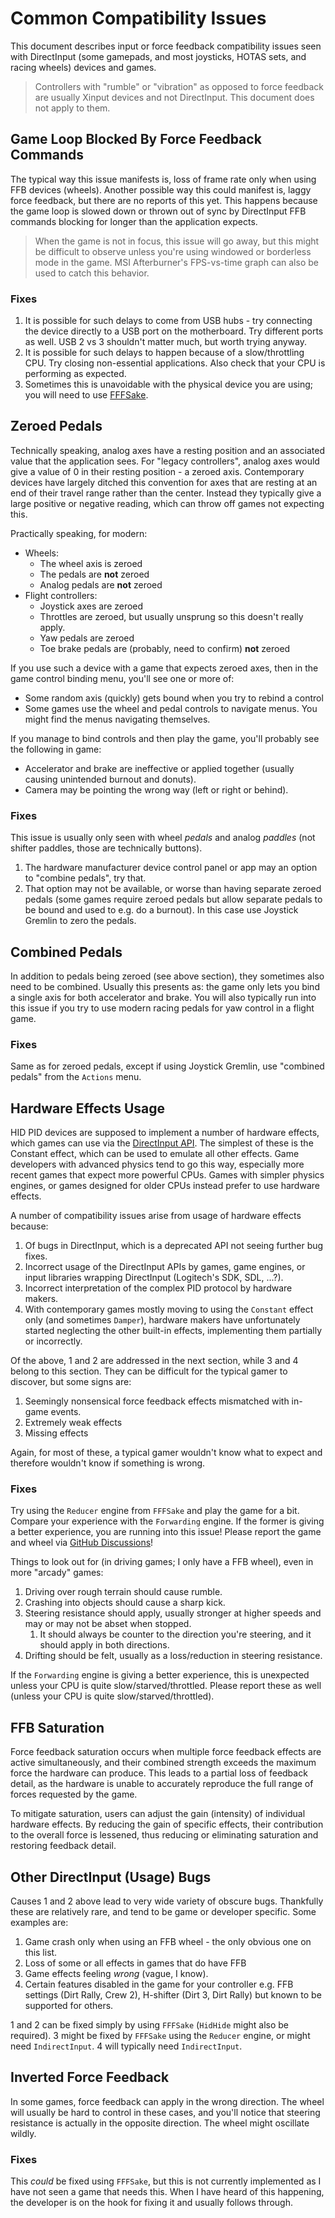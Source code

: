 [//]: # "© 2025 Code Monet <code.monet@proton.me>"

# Common Compatibility Issues

This document describes input or force feedback compatibility issues
seen with DirectInput (some gamepads, and most joysticks, HOTAS sets, and
racing wheels) devices and games.

> Controllers with "rumble" or "vibration" as opposed to force feedback are
usually Xinput devices and not DirectInput. This document does not apply to
them.

## Game Loop Blocked By Force Feedback Commands

The typical way this issue manifests is, loss of frame rate only when
using FFB devices (wheels). Another possible way this could manifest is,
laggy force feedback, but there are no reports of this yet. This happens
because the game loop is slowed down or thrown out of sync by DirectInput
FFB commands blocking for longer than the application expects.

> When the game is not in focus, this issue will go away, but this might
be difficult to observe unless you're using windowed or borderless mode in
the game. MSI Afterburner's FPS-vs-time graph can also be used to catch this
behavior.

### Fixes

1.  It is possible for such delays to come from USB hubs - try connecting
    the device directly to a USB port on the motherboard. Try different
    ports as well. USB 2 vs 3 shouldn't matter much, but worth trying anyway.
2.  It is possible for such delays to happen because of a slow/throttling CPU.
    Try closing non-essential applications. Also check that your CPU is
    performing as expected.
3.  Sometimes this is unavoidable with the physical device you are using;
    you will need to use [FFFSake](../fffsake/index.md).

## Zeroed Pedals

Technically speaking, analog axes have a resting position and an associated value
that the application sees. For "legacy controllers", analog axes would give a value
of 0 in their resting position - a zeroed axis. Contemporary devices have largely
ditched this convention for axes that are resting at an end of their travel range
rather than the center. Instead they typically give a large positive or negative
reading, which can throw off games not expecting this.

Practically speaking, for modern:

*   Wheels:
    *   The wheel axis is zeroed
    *   The pedals are **not** zeroed
    *   Analog pedals are **not** zeroed
*   Flight controllers:
    *   Joystick axes are zeroed
    *   Throttles are zeroed, but usually unsprung so this doesn't really apply.
    *   Yaw pedals are zeroed
    *   Toe brake pedals are (probably, need to confirm) **not** zeroed

If you use such a device with a game that expects zeroed axes, then in the game
control binding menu, you'll see one or more of:

*   Some random axis (quickly) gets bound when you try to rebind a control
*   Some games use the wheel and pedal controls to navigate menus. You might
    find the menus navigating themselves.

If you manage to bind controls and then play the game, you'll probably see
the following in game:

*   Accelerator and brake are ineffective or applied together (usually causing
    unintended burnout and donuts).
*   Camera may be pointing the wrong way (left or right or behind).

### Fixes

This issue is usually only seen with wheel *pedals* and analog *paddles*
(not shifter paddles, those are technically buttons).

1.  The hardware manufacturer device control panel or app may an option to
    "combine pedals", try that.
2.  That option may not be available, or worse
    than having separate zeroed pedals (some games require zeroed pedals but
    allow separate pedals to be bound and used to e.g. do a burnout). In this
    case use Joystick Gremlin to zero the pedals.

## Combined Pedals

In addition to pedals being zeroed (see above section), they sometimes also need
to be combined. Usually this presents as: the game only lets you bind a single axis
for both accelerator and brake. You will also typically run into this issue if you
try to use modern racing pedals for yaw control in a flight game.

### Fixes

Same as for zeroed pedals, except if using Joystick Gremlin, use
"combined pedals" from the `Actions` menu.

## Hardware Effects Usage

HID PID devices are supposed to implement a number of hardware effects, which
games can use via the
[DirectInput API](https://learn.microsoft.com/en-us/previous-versions/windows/desktop/ee417541(v=vs.85)). The simplest of these is the Constant effect, which can be used to
emulate all other effects. Game developers with advanced physics tend to go
this way, especially more recent games that expect more powerful CPUs. Games
with simpler physics engines, or games designed for older CPUs instead prefer to
use hardware effects.

A number of compatibility issues arise from usage of hardware effects because:

1.  Of bugs in DirectInput, which is a deprecated API not seeing further
    bug fixes.
2.  Incorrect usage of the DirectInput APIs by games, game engines, or
    input libraries wrapping DirectInput (Logitech's SDK, SDL, ...?).
3.  Incorrect interpretation of the complex PID protocol by hardware makers.
4.  With contemporary games mostly moving to using the `Constant` effect only
    (and sometimes `Damper`), hardware makers have unfortunately started
    neglecting the other built-in effects, implementing them partially or
    incorrectly.

Of the above, 1 and 2 are addressed in the next section, while 3 and 4 belong
to this section. They can be difficult for the typical gamer to discover, but
some signs are:

1.  Seemingly nonsensical force feedback effects mismatched with in-game events.
2.  Extremely weak effects
3.  Missing effects

Again, for most of these, a typical gamer wouldn't know what to expect and
therefore wouldn't know if something is wrong.

### Fixes

Try using the `Reducer` engine from `FFFSake` and play the game for a bit. Compare
your experience with the `Forwarding` engine. If the former is giving a better
experience, you are running into this issue! Please report the game and wheel via
[GitHub Discussions](https://github.com/code-monet/sim-gamer-kit/discussions)!

Things to look out for (in driving games; I only have a FFB wheel), even in more
"arcady" games:

1.  Driving over rough terrain should cause rumble.
2.  Crashing into objects should cause a sharp kick.
3.  Steering resistance should apply, usually stronger at higher speeds and may or
    may not be abset when stopped.
    1.  It should always be counter to the direction you're steering, and it should
        apply in both directions.
4.  Drifting should be felt, usually as a loss/reduction in steering resistance.

If the `Forwarding` engine is giving a better experience, this is unexpected unless
your CPU is quite slow/starved/throttled. Please report these as well (unless
your CPU is quite slow/starved/throttled).

## FFB Saturation

Force feedback saturation occurs when multiple force feedback effects are active simultaneously, and their combined strength exceeds the maximum force the hardware can produce. This leads to a partial loss of feedback detail, as the hardware is unable to accurately reproduce the full range of forces requested by the game.

To mitigate saturation, users can adjust the gain (intensity) of individual hardware effects. By reducing the gain of specific effects, their contribution to the overall force is lessened, thus reducing or eliminating saturation and restoring feedback detail.

## Other DirectInput (Usage) Bugs

Causes 1 and 2 above lead to very wide variety of obscure bugs. Thankfully these are
relatively rare, and tend to be game or developer specific. Some examples are:

1.  Game crash only when using an FFB wheel - the only obvious one on this list.
2.  Loss of some or all effects in games that do have FFB
3.  Game effects feeling _wrong_ (vague, I know).
4.  Certain features disabled in the game for your controller e.g. FFB settings
    (Dirt Rally, Crew 2), H-shifter (Dirt 3, Dirt Rally) but known to be supported
    for others.

1 and 2 can be fixed simply by using `FFFSake` (`HidHide` might also be required).
3 might be fixed by `FFFSake`
using the `Reducer` engine, or might need `IndirectInput`. 4 will typically need
`IndirectInput`.

## Inverted Force Feedback

In some games, force feedback can apply in the wrong direction. The wheel will usually
be hard to control in these cases, and you'll notice that steering resistance is
actually in the opposite direction. The wheel might oscillate wildly.

### Fixes

This *could* be fixed using `FFFSake`, but this is not currently implemented as I have
not seen a game that needs this. When I have heard of this happening, the developer is
on the hook for fixing it and usually follows through.
